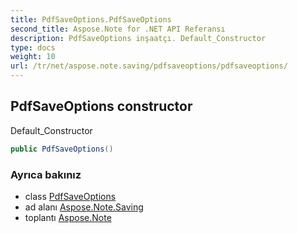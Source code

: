 ```yaml
---
title: PdfSaveOptions.PdfSaveOptions
second_title: Aspose.Note for .NET API Referansı
description: PdfSaveOptions inşaatçı. Default_Constructor
type: docs
weight: 10
url: /tr/net/aspose.note.saving/pdfsaveoptions/pdfsaveoptions/
---
```

## PdfSaveOptions constructor

Default_Constructor

```csharp
public PdfSaveOptions()
```

### Ayrıca bakınız

* class [PdfSaveOptions](../)
* ad alanı [Aspose.Note.Saving](../../pdfsaveoptions/)
* toplantı [Aspose.Note](../../../)


